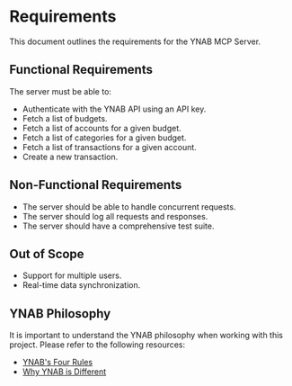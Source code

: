 # Requirements

This document outlines the requirements for the YNAB MCP Server.

## Functional Requirements

The server must be able to:

- Authenticate with the YNAB API using an API key.
- Fetch a list of budgets.
- Fetch a list of accounts for a given budget.
- Fetch a list of categories for a given budget.
- Fetch a list of transactions for a given account.
- Create a new transaction.

## Non-Functional Requirements

- The server should be able to handle concurrent requests.
- The server should log all requests and responses.
- The server should have a comprehensive test suite.

## Out of Scope

- Support for multiple users.
- Real-time data synchronization.

## YNAB Philosophy

It is important to understand the YNAB philosophy when working with this project. Please refer to the following resources:

- [YNAB's Four Rules](https://www.ynab.com/the-four-rules/)
- [Why YNAB is Different](https://www.ynab.com/why-ynab-is-different/)
